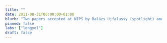 ```yaml
---
title: ""
date: 2011-08-31T00:00:00+01:00
blurb: "Two papers accepted at NIPS by Balázs Ujfalussy (spotlight) and Cristina Savin (poster)"
pinned: false
labs: ["lengyel"]
draft: false
---
```

